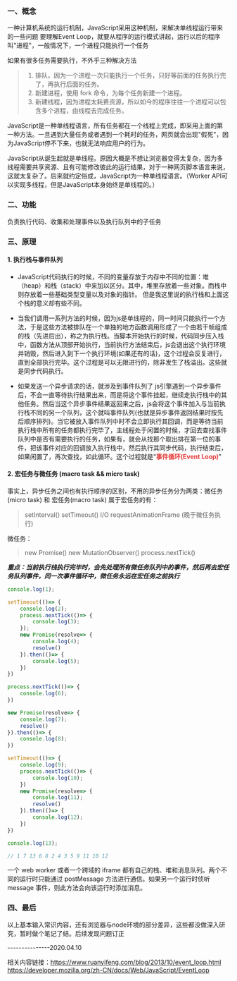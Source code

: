 ### 一、概念
一种计算机系统的运行机制，JavaScript采用这种机制，来解决单线程运行带来的一些问题
要理解Event Loop，就要从程序的运行模式讲起，运行以后的程序叫"进程"，一般情况下，一个进程只能执行一个任务

如果有很多任务需要执行，不外乎三种解决方法
> 1. 排队，因为一个进程一次只能执行一个任务，只好等前面的任务执行完了，再执行后面的任务。
> 2. 新建进程，使用 fork 命令，为每个任务新建一个进程。
> 3. 新建线程，因为进程太耗费资源，所以如今的程序往往一个进程可以包含多个进程，由线程去完成任务。

JavaScript是一种单线程语言，所有任务都在一个线程上完成，即采用上面的第一种方法。一旦遇到大量任务或者遇到一个耗时的任务，网页就会出现"假死"，因为JavaScript停不下来，也就无法响应用户的行为。

JavaScript从诞生起就是单线程。原因大概是不想让浏览器变得太复杂，因为多线程需要共享资源、且有可能修改彼此的运行结果，对于一种网页脚本语言来说，这就太复杂了。后来就约定俗成，JavaScript为一种单线程语言。（Worker API可以实现多线程，但是JavaScript本身始终是单线程的。）

### 二、功能
负责执行代码、收集和处理事件以及执行队列中的子任务


### 三、原理
#### 1. 执行栈与事件队列
- JavaScript代码执行的时候，不同的变量存放于内存中不同的位置：堆（heap）和栈（stack）中来加以区分。其中，堆里存放着一些对象。而栈中则存放着一些基础类型变量以及对象的指针。 但是我这里说的执行栈和上面这个栈的意义却有些不同。

- 当我们调用一系列方法的时候，因为js是单线程的，同一时间只能执行一个方法，于是这些方法被排队在一个单独的地方函数调用形成了一个由若干帧组成的栈（先进后出），称之为执行栈。当脚本开始执行的时候，代码同步压入栈中，函数方法从顶部开始执行，当前执行方法结束后，js会退出这个执行环境并销毁，然后进入到下一个执行环境(如果还有的话)，这个过程会反复进行，直到全部执行完毕。这个过程是可以无限进行的，除非发生了栈溢出。这些就是同步代码执行。

- 如果发送一个异步请求的话，就涉及到事件队列了
js引擎遇到一个异步事件后，不会一直等待执行结果出来，而是将这个事件挂起，继续走执行栈中的其他任务。然后当这个异步事件结果返回来之后，js会将这个事件加入与当前执行栈不同的另一个队列，这个就叫事件队列(也就是异步事件返回结果时按先后顺序排列)。当它被放入事件队列中时不会立即执行其回调，而是等待当前执行栈中所有的任务都执行完毕了，主线程处于闲置的时候，才回去查找事件队列中是否有需要执行的任务，如果有，就会从找那个取出排在第一位的事件，把该事件对应的回调放入执行栈中，然后执行其同步代码，执行结束后，如果闲置了，再次查找，如此循环。这个过程就是“<font color="#e43938">**事件循环(Event Loop)**</font>”

#### 2. 宏任务与微任务 (macro task && micro task)
事实上，异步任务之间也有执行顺序的区别，不用的异步任务分为两类：微任务(micro task) 和 宏任务(macro task)
属于宏任务的有：
> setInterval()
> setTimeout()
> I/O
> requestAnimationFrame (晚于微任务执行)

微任务：
> new Promise()
> new MutationObserver()
> process.nextTick() 

***重点：当前执行栈执行完毕时，会先处理所有微任务队列中的事件，然后再去宏任务队列事件，同一次事件循环中，微任务永远在宏任务之前执行***
```js
console.log(1);

setTimeout(()=> {
    console.log(2);
    process.nextTick(()=> {
        console.log(3);
    });
    new Promise(resolve=> {
        console.log(4);
        resolve()
    }).then(()=> {
        console.log(5);
    })
})

process.nextTick(()=> {
    console.log(6);
})

new Promise(resolve=> {
    console.log(7);
    resolve()
}).then(()=> {
    console.log(8);
})

setTimeout(()=> {
    console.log(9);
    process.nextTick(()=> {
        console.log(10);
    })
    new Promise(resolve=> {
        console.log(11);
        resolve()
    }).then(()=> {
        console.log(12);
    })
})

console.log(13);

// 1 7 13 6 8 2 4 3 5 9 11 10 12
```
一个 web worker 或者一个跨域的 iframe 都有自己的栈、堆和消息队列。两个不同的运行时只能通过 postMessage 方法进行通信。如果另一个运行时侦听 message 事件，则此方法会向该运行时添加消息。

### 四、最后
以上基本输入常识内容，还有浏览器与node环境的部分差异，这些都没做深入研究，暂时做个笔记了结。后续发现问题订正

---------------2020.04.10


相关内容链接：https://www.ruanyifeng.com/blog/2013/10/event_loop.html
https://developer.mozilla.org/zh-CN/docs/Web/JavaScript/EventLoop